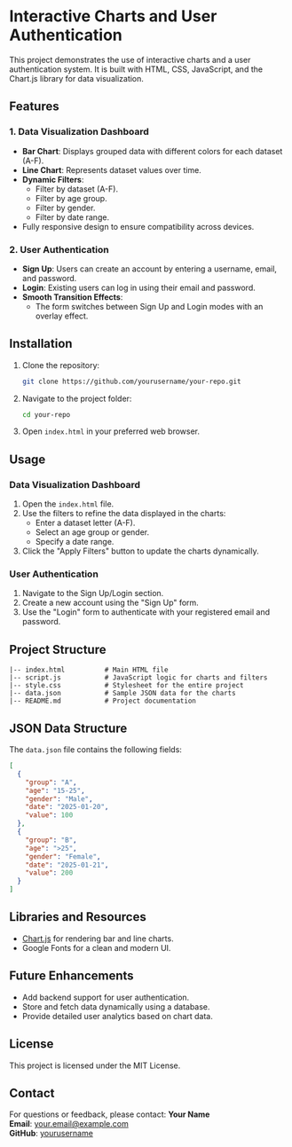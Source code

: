 # Interactive Charts and User Authentication

This project demonstrates the use of interactive charts and a user authentication system. It is built with HTML, CSS, JavaScript, and the Chart.js library for data visualization.

## Features

### 1. **Data Visualization Dashboard**
- **Bar Chart**: Displays grouped data with different colors for each dataset (A-F).
- **Line Chart**: Represents dataset values over time.
- **Dynamic Filters**:
  - Filter by dataset (A-F).
  - Filter by age group.
  - Filter by gender.
  - Filter by date range.
- Fully responsive design to ensure compatibility across devices.

### 2. **User Authentication**
- **Sign Up**: Users can create an account by entering a username, email, and password.
- **Login**: Existing users can log in using their email and password.
- **Smooth Transition Effects**:
  - The form switches between Sign Up and Login modes with an overlay effect.

## Installation

1. Clone the repository:
   ```bash
   git clone https://github.com/yourusername/your-repo.git
   ```
2. Navigate to the project folder:
   ```bash
   cd your-repo
   ```
3. Open `index.html` in your preferred web browser.

## Usage

### Data Visualization Dashboard
1. Open the `index.html` file.
2. Use the filters to refine the data displayed in the charts:
   - Enter a dataset letter (A-F).
   - Select an age group or gender.
   - Specify a date range.
3. Click the "Apply Filters" button to update the charts dynamically.

### User Authentication
1. Navigate to the Sign Up/Login section.
2. Create a new account using the "Sign Up" form.
3. Use the "Login" form to authenticate with your registered email and password.

## Project Structure

```
|-- index.html          # Main HTML file
|-- script.js           # JavaScript logic for charts and filters
|-- style.css           # Stylesheet for the entire project
|-- data.json           # Sample JSON data for the charts
|-- README.md           # Project documentation
```

## JSON Data Structure
The `data.json` file contains the following fields:
```json
[
  {
    "group": "A",
    "age": "15-25",
    "gender": "Male",
    "date": "2025-01-20",
    "value": 100
  },
  {
    "group": "B",
    "age": ">25",
    "gender": "Female",
    "date": "2025-01-21",
    "value": 200
  }
]
```

## Libraries and Resources
- [Chart.js](https://www.chartjs.org/) for rendering bar and line charts.
- Google Fonts for a clean and modern UI.

## Future Enhancements
- Add backend support for user authentication.
- Store and fetch data dynamically using a database.
- Provide detailed user analytics based on chart data.

## License
This project is licensed under the MIT License.

## Contact
For questions or feedback, please contact:
**Your Name**  
**Email**: your.email@example.com  
**GitHub**: [yourusername](https://github.com/yourusername)

